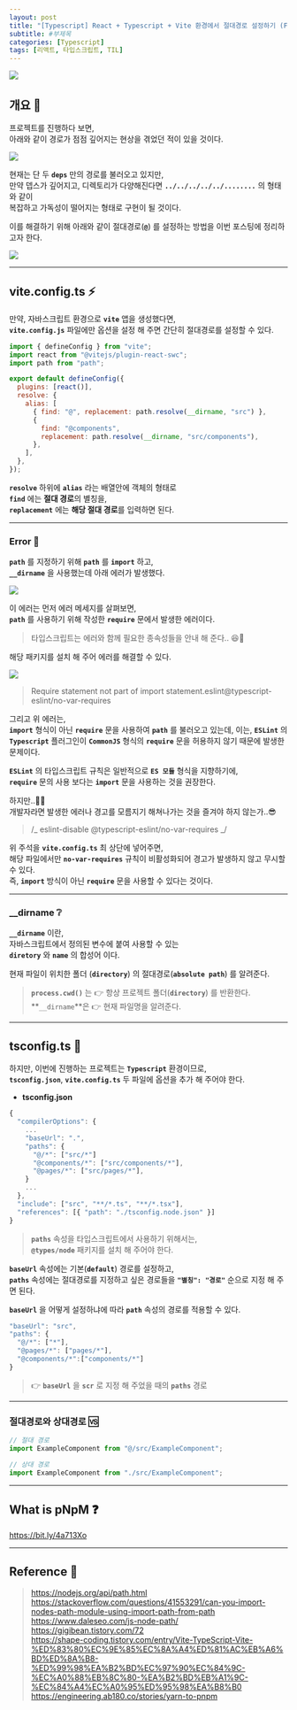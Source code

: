 ```yaml
---
layout: post
title: "[Typescript] React + Typescript + Vite 환경에서 절대경로 설정하기 (Feat. pNpM) 🤞"
subtitle: #부제목
categories: [Typescript]
tags: [리액트, 타입스크립트, TIL]
---
```


![](https://img1.daumcdn.net/thumb/R1280x0/?scode=mtistory2&fname=https%3A%2F%2Fblog.kakaocdn.net%2Fdn%2FldhvU%2FbtsBjBp0HSJ%2F9HBpoSCB9I7tXmbyfyOGs0%2Fimg.png)

## 개요 🔔

프로젝트를 진행하다 보면,<br>
아래와 같이 경로가 점점 깊어지는 현상을 겪었던 적이 있을 것이다.

![](https://img1.daumcdn.net/thumb/R1280x0/?scode=mtistory2&fname=https%3A%2F%2Fblog.kakaocdn.net%2Fdn%2Fbf5GwX%2FbtsBh4UlnAj%2FsjvtxWsKFzTkhhUHgNpfM1%2Fimg.png)

현재는 단 두 **`deps`** 만의 경로를 불러오고 있지만,<br>
만약 뎁스가 깊어지고, 디렉토리가 다양해진다면 **`../../../../../........`** 의 형태와 같이<br>
복잡하고 가독성이 떨어지는 형태로 구현이 될 것이다.<br>

이를 해결하기 위해 아래와 같이 절대경로(**`@`**) 를 설정하는 방법을 이번 포스팅에 정리하고자 한다.

![](https://img1.daumcdn.net/thumb/R1280x0/?scode=mtistory2&fname=https%3A%2F%2Fblog.kakaocdn.net%2Fdn%2FbdU8SC%2FbtsBgwDmMKS%2FyKLckwRkukvsSxEKk9Pal1%2Fimg.png)

---

## vite.config.ts ⚡

만약, 자바스크립트 환경으로 **`vite`** 앱을 생성했다면,<br>
**`vite.config.js`** 파일에만 옵션을 설정 해 주면 간단히 절대경로를 설정할 수 있다.

```javascript
import { defineConfig } from "vite";
import react from "@vitejs/plugin-react-swc";
import path from "path";

export default defineConfig({
  plugins: [react()],
  resolve: {
    alias: [
      { find: "@", replacement: path.resolve(__dirname, "src") },
      {
        find: "@components",
        replacement: path.resolve(__dirname, "src/components"),
      },
    ],
  },
});
```

**`resolve`** 하위에 **`alias`** 라는 배열안에 객체의 형태로<br>
**`find`** 에는 **절대 경로**의 별칭을,<br>
**`replacement`** 에는 **해당 절대 경로**를 입력하면 된다.

---

### Error 🚫

**`path`** 를 지정하기 위해 **`path`** 를 **`import`** 하고,<br>
**`__dirname`** 을 사용했는데 아래 에러가 발생했다.

![](https://img1.daumcdn.net/thumb/R1280x0/?scode=mtistory2&fname=https%3A%2F%2Fblog.kakaocdn.net%2Fdn%2Fp3hGb%2FbtsBjrgKJ4g%2FmxxOTZCHLftsU6mBbvDaC1%2Fimg.png)

이 에러는 먼저 에러 메세지를 살펴보면,<br>
**`path`** 를 사용하기 위해 작성한 **`require`** 문에서 발생한 에러이다.

> 타입스크립트는 에러와 함께 필요한 종속성들을 안내 해 준다.. 😆🙏

해당 패키지를 설치 해 주어 에러를 해결할 수 있다.

![](https://img1.daumcdn.net/thumb/R1280x0/?scode=mtistory2&fname=https%3A%2F%2Fblog.kakaocdn.net%2Fdn%2Fbe23t8%2FbtsBjpJYvhC%2FmytuTolUXNeBRdIbxBwIBK%2Fimg.png)

> Require statement not part of import statement.eslint@typescript-eslint/no-var-requires

그리고 위 에러는,<br>
**`import`** 형식이 아닌 **`require`** 문을 사용하여 **`path`** 를 불러오고 있는데,
이는, **`ESLint`** 의 **`Typescript`** 플러그인이 **`CommonJS`** 형식의 **`require`** 문을 허용하지 않기 때문에 발생한 문제이다.

**`ESLint`** 의 타입스크립트 규칙은 일반적으로 **`ES 모듈`** 형식을 지향하기에,<br>
**`require`** 문의 사용 보다는 **`import`** 문을 사용하는 것을 권장한다.

하지만..🤦‍♂️<br>
개발자라면 발생한 에러나 경고를 모름지기 해쳐나가는 것을 즐겨야 하지 않는가..😎

> /_ eslint-disable @typescript-eslint/no-var-requires _/

위 주석을 **`vite.config.ts`** 최 상단에 넣어주면,<br>
해당 파일에서만 **`no-var-requires`** 규칙이 비활성화되어 경고가 발생하지 않고 무시할 수 있다.<br>
즉, **`import`** 방식이 아닌 **`require`** 문을 사용할 수 있다는 것이다.

---

### \_\_dirname ❔

**`__dirname`** 이란,<br>
자바스크립트에서 정의된 변수에 붙여 사용할 수 있는<br>
**`diretory`** 와 **`name`** 의 합성어 이다.

현재 파일이 위치한 폴더 (**`directory`**) 의 절대경로(**`absolute path`**) 를 알려준다.

> **`process.cwd()`** 는 👉 항상 프로젝트 폴더(**`directory`**) 를 반환한다.<br>**`__dirname`**은 👉 현재 파일명을 알려준다.

---

## tsconfig.ts 🔮

하지만, 이번에 진행하는 프로젝트는 **`Typescript`** 환경이므로,<br>
**`tsconfig.json`**, **`vite.config.ts`** 두 파일에 옵션을 추가 해 주어야 한다.

- **tsconfig.json**

```javascript
{
  "compilerOptions": {
    ...
    "baseUrl": ".",
    "paths": {
      "@/*": ["src/*"]
      "@components/*": ["src/components/*"],
      "@pages/*": ["src/pages/*"],
    }
    ...
  },
  "include": ["src", "**/*.ts", "**/*.tsx"],
  "references": [{ "path": "./tsconfig.node.json" }]
}
```

> **`paths`** 속성을 타입스크립트에서 사용하기 위해서는,<br>**`@types/node`** 패키지를 설치 해 주어야 한다.

**`baseUrl`** 속성에는 기본(**`default`**) 경로를 설정하고,<br>
**`paths`** 속성에는 절대경로를 지정하고 싶은 경로들을 **`"별칭": "경로"`** 순으로 지정 해 주면 된다.

**`baseUrl`** 을 어떻게 설정하냐에 따라 **`path`** 속성의 경로를 적용할 수 있다.

```javascript
"baseUrl": "src",
"paths": {
  "@/*": ["*"],
  "@pages/*": ["pages/*"],
  "@components/*":["components/*"]
}
```

> 👉 **`baseUrl`** 을 **`scr`** 로 지정 해 주었을 때의 **`paths`** 경로

---

### 절대경로와 상대경로 🆚

```javascript
// 절대 경로
import ExampleComponent from "@/src/ExampleComponent";

// 상대 경로
import ExampleComponent from "./src/ExampleComponent";
```

---

## What is pNpM ❓

<https://bit.ly/4a713Xo>

---

## Reference 🌊

> <https://nodejs.org/api/path.html><br><https://stackoverflow.com/questions/41553291/can-you-import-nodes-path-module-using-import-path-from-path><br><https://www.daleseo.com/js-node-path/><br><https://gigibean.tistory.com/72><br><https://shape-coding.tistory.com/entry/Vite-TypeScript-Vite-%ED%83%80%EC%9E%85%EC%8A%A4%ED%81%AC%EB%A6%BD%ED%8A%B8-%ED%99%98%EA%B2%BD%EC%97%90%EC%84%9C-%EC%A0%88%EB%8C%80-%EA%B2%BD%EB%A1%9C-%EC%84%A4%EC%A0%95%ED%95%98%EA%B8%B0><br><https://engineering.ab180.co/stories/yarn-to-pnpm>
